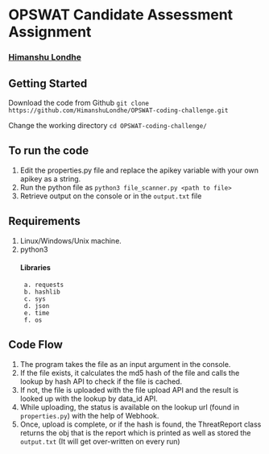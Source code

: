 # OPSWAT Candidate Assessment Assignment
### [Himanshu Londhe](https://himanshu-londhe.me/)

## Getting Started
Download the code from Github
```git clone https://github.com/HimanshuLondhe/OPSWAT-coding-challenge.git```

Change the working directory
```cd OPSWAT-coding-challenge/```
## To run the code
1. Edit the properties.py file and replace the apikey variable with your own apikey as a string.
2. Run the python file as ```python3 file_scanner.py <path to file>```
3. Retrieve output on the console or in the ```output.txt``` file


## Requirements 
1. Linux/Windows/Unix machine.
2. python3 
	#### Libraries 
		a. requests
		b. hashlib
		c. sys
		d. json
		e. time
		f. os

## Code Flow 
1. The program takes the file as an input argument in the console.
2. If the file exists, it calculates the md5 hash of the file and calls the lookup by hash API to check if the file is cached.
3. If not, the file is uploaded with the file upload API and the result is looked up with the lookup by data_id API.
4. While uploading, the status is available on the lookup url (found in ```properties.py```) with the help of Webhook.
5. Once, upload is complete, or if the hash is found, the ThreatReport class returns the obj that is the report which is printed as well as stored the ```output.txt``` (It will get over-written on every run)